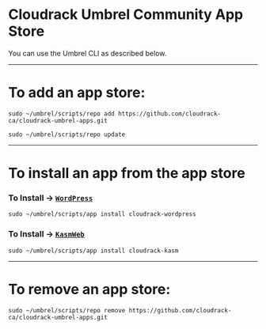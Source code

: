 # Cloudrack Umbrel Community App Store

You can use the Umbrel CLI as described below.

---
# To add an app store:
```shell
sudo ~/umbrel/scripts/repo add https://github.com/cloudrack-ca/cloudrack-umbrel-apps.git
```
```shell
sudo ~/umbrel/scripts/repo update
```
---
# To install an app from the app store

### To Install -> [`WordPress`](https://github.com/cloudrack-ca/cloudrack-umbrel-apps/tree/master/cloudrack-wordpress)
```shell
sudo ~/umbrel/scripts/app install cloudrack-wordpress
```
### To Install -> [`KasmWeb`](https://github.com/cloudrack-ca/cloudrack-umbrel-apps/tree/master/cloudrack-kasm)
```
sudo ~/umbrel/scripts/app install cloudrack-kasm
```
---
# To remove an app store:
```shell
sudo ~/umbrel/scripts/repo remove https://github.com/cloudrack-ca/cloudrack-umbrel-apps.git
```
